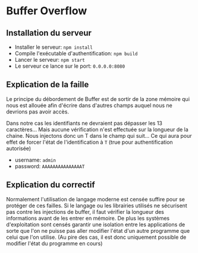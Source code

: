 # Buffer Overflow

## Installation du serveur

- Installer le serveur: `npm install`
- Compile l'exécutable d'authentification: `npm build`
- Lancer le serveur: `npm start`
- Le serveur ce lance sur le port: `0.0.0.0:8080`

## Explication de la faille

Le principe du débordement de Buffer est de sortir de la zone mémoire qui nous est allouée afin d'écrire dans d'autres champs auquel nous ne devrions pas avoir accès.

Dans notre cas les identifiants ne devraient pas dépasser les 13 caractères... Mais aucune vérification n'est effectuée sur la longueur de la chaine. Nous injectons donc un T dans le champ qui suit... Ce qui aura pour effet de forcer l'état de l'identification à `T` (true pour authentification autorisée)
- username: `admin`
- password: `AAAAAAAAAAAAAAAT`

## Explication du correctif

Normalement l'utilisation de langage moderne est censée suffire pour se protéger de ces failles.
Si le langage ou les librairies utilisés ne sécurisent pas contre les injections de buffer, il faut vérifier la longueur des informations avant de les entrer en mémoire.
De plus les systèmes d'exploitation sont censés garantir une isolation entre les applications de sorte que l'on ne puisse pas aller modifier l'état d'un autre programme que celui que l'on utilise. (Au pire des cas, il est donc uniquement possible de modifier l'état du programme en cours)
